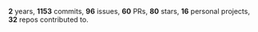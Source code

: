 **2** years, **1153** commits, **96** issues, **60** PRs, **80** stars, **16** personal projects, **32** repos contributed to.
